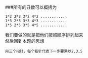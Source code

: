 ###所有的丑数可以概括为
```
1*2 2*2 3*2 4*2 ............
1*3 2*3 3*3 4*3 ............
1*5 2*5 3*5 4*5 ............
```
我们要做的就是把他们按照顺序排列起来<br>
然后回到本题的思想
```
用三个指针，每个指针代表下一步要乘以2,3,5
```
